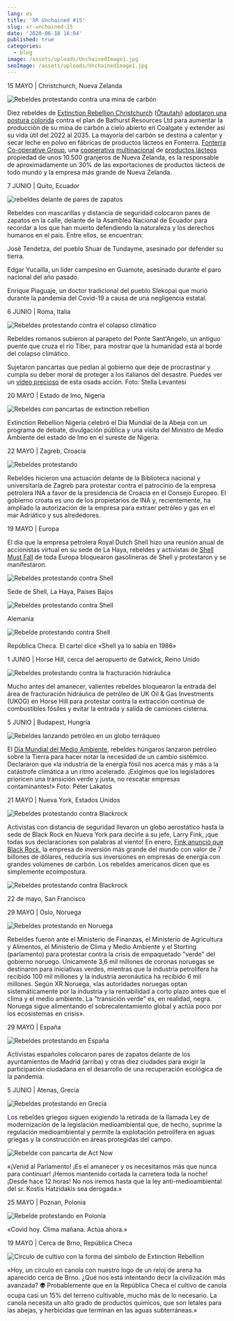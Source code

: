 ```yaml
---
lang: es
title: 'XR Unchained #15'
slug: xr-unchained-15
date: '2020-06-18 16:04'
published: true
categories:
  - blog
image: /assets/uploads/UnchainedImage1.jpg
seoImage: /assets/uploads/UnchainedImage1.jpg
---
```


15 MAYO | Christchurch, Nueva Zelanda

![Rebeldes protestando contra una mina de
carbón](/assets/uploads/UnchainedImage1.jpg)

Diez rebeldes de [Extinction Rebellion
Christchurch](https://www.facebook.com/XR.Chch/)
([Ōtautahi](https://www.facebook.com/XR.Chch/)) [adoptaron una postura
colorida](https://www.youtube.com/watch?v=RScq_9ekt5o&feature=youtu.be)
contra el plan de Bathurst Resources Ltd para aumentar la producción de su
mina de carbón a cielo abierto en Coalgate y extender así su vida útil del
2022 al 2035. La mayoría del carbón se destina a calentar y secar leche en
polvo en fábricas de productos lácteos en Fonterra. [Fonterra Co-operative
Group](https://es.wikipedia.org/wiki/Fonterra), una
[cooperativa](https://es.wikipedia.org/wiki/Cooperativa)
[multinacional](https://es.wikipedia.org/wiki/Multinacional) de [productos
lácteos](https://es.wikipedia.org/wiki/L%C3%A1cteo) propiedad de unos 10.500
granjeros de Nueva Zelanda, es la responsable de aproximadamente un 30% de
las exportaciones de productos lácteos de todo mundo y la empresa más grande
de Nueva Zelanda.

7 JUNIO | Quito, Ecuador

![rebeldes delante de pares de zapatos](/assets/uploads/UnchainedImage2.jpg)

Rebeldes con mascarillas y distancia de seguridad colocaron pares de zapatos
en la calle, delante de la Asamblea Nacional de Ecuador para recordar a los
que han muerto defendiendo la naturaleza y los derechos humanos en el
país. Entre ellos, se encuentran:

José Tendetza, del pueblo Shuar de Tundayme, asesinado por defender su
tierra.

Edgar Yucailla, un líder campesino en Guamote, asesinado durante el paro
nacional del año pasado.

Enrique Piaguaje, un doctor tradicional del pueblo SIekopai que murió
durante la pandemia del Covid-19 a causa de una negligencia estatal.

6 JUNIO | Roma, Italia

![Rebeldes protestando contra el colapso
climático](/assets/uploads/UnchainedImage3.jpg)

Rebeldes romanos subieron al parapeto del Ponte Sant'Angelo, un antiguo
puente que cruza el río Tíber, para mostrar que la humanidad está al borde
del colapso climático.

Sujetaron pancartas que pedían al gobierno que deje de procrastinar y cumpla
su deber moral de proteger a los italianos del desastre. Puedes ver un
[vídeo
precioso](https://www.facebook.com/ExtinctionRebellionRoma/videos/2324621394501185/)
de esta osada acción. Foto: Stella Levantesi

20 MAYO | Estado de Imo, Nigeria

![Rebeldes con pancartas de extinction
rebellion](/assets/uploads/UnchainedImage4.jpg)

Extinction Rebellion Nigeria celebró el Día Mundial de la Abeja con un
programa de debate, divulgación pública y una visita del Ministro de Medio
Ambiente del estado de Imo en el sureste de Nigeria.

22 MAYO | Zagreb, Croacia

![Rebeldes protestando](/assets/uploads/UnchainedImage5.jpg)

Rebeldes hicieron una actuación delante de la Biblioteca nacional y
universitaria de Zagreb para protestar contra el patrocinio de la empresa
petrolera INA a favor de la presidencia de Croacia en el Consejo Europeo. El
gobierno croata es uno de los propietarios de INA y, recientemente, ha
ampliado la autorización de la empresa para extraer petróleo y gas en el mar
Adriático y sus alrededores.

19 MAYO | Europa

El día que la empresa petrolera Royal Dutch Shell hizo una reunión anual de
accionistas virtual en su sede de La Haya, rebeldes y activistas de [Shell
Must Fall](https://www.facebook.com/shellmustfall/) de toda Europa
bloquearon gasolineras de Shell y protestaron y se manifestaron.

![Rebeldes protestando contra Shell](/assets/uploads/Unchained6.jpg)

Sede de Shell, La Haya, Países Bajos

![Rebeldes protestando contra Shell](/assets/uploads/UnchainedImage7.jpg)

Alemania

![Rebelde protestando contra Shell](/assets/uploads/Unchainedimage8.jpg)

República Checa. El cartel dice «Shell ya lo sabía en 1986»

1 JUNIO | Horse Hill, cerca del aeropuerto de Gatwick, Reino Unido

![Rebeldes protestando contra la fracturación
hidráulica](/assets/uploads/UnchainedImage9.jpg)

Mucho antes del amanecer, valientes rebeldes bloquearon la entrada del área
de fracturación hidráulica de petróleo de UK Oil & Gas Investments (UKOG) en
Horse Hill para protestar contra la extracción continua de combustibles
fósiles y evitar la entrada y salida de camiones cisterna.

5 JUNIO | Budapest, Hungría

![Rebeldes lanzando petróleo en un globo
terráqueo](/assets/uploads/Unchainedimage10.jpg)

El [Día Mundial del Medio
Ambiente](https://www.worldenvironmentday.global/es), rebeldes húngaros
lanzaron petróleo sobre la Tierra para hacer notar la necesidad de un cambio
sistémico. Declararon que «la industria de la energía fósil nos acerca más y
más a la catástrofe climática a un ritmo acelerado. ¡Exigimos que los
legisladores prioricen una transición verde y justa, no rescatar empresas
contaminantes!» Foto: Péter Lakatos

21 MAYO | Nueva York, Estados Unidos

![Rebeldes protestando contra
Blackrock](/assets/uploads/UnchainedImage11.jpg)

Activistas con distancia de seguridad llevaron un globo aerostático hasta la
sede de Black Rock en Nueva York para decirle a su jefe, Larry Fink, ¡que
todas sus declaraciones son palabras al viento! En enero, [Fink anunció que
Black
Rock](https://www.theguardian.com/environment/2020/jan/15/blackrock-climate-change-environment-divestment-coal),
la empresa de inversión más grande del mundo con valor de 7 billones de
dólares, reduciría sus inversiones en empresas de energía con grandes
volúmenes de carbón. Los rebeldes americanos dicen que es simplemente
ecoimpostura.

![Rebeldes protestando contra
Blackrock](/assets/uploads/UnchainedImage12.jpg)

22 de mayo, San Francisco

29 MAYO | Oslo, Noruega

![Rebeldes protestando en Noruega](/assets/uploads/UnchainedImage13.jpg)

Rebeldes fueron ante el Ministerio de Finanzas, el Ministerio de Agricultura
y Alimentos, el Ministerio de Clima y Medio Ambiente y el Storting
(parlamento) para protestar contra la crisis de empaquetado "verde" del
gobierno noruego. Únicamente 3,6 mil millones de coronas noruegas se
destinaron para iniciativas verdes, mientras que la industria petrolífera ha
recibido 100 mil millones y la industria aeronáutica ha recibido 6 mil
millones. Según XR Noruega, «las autoridades noruegas optan sistemáticamente
por la industria y la rentabilidad a corto plazo antes que el clima y el
medio ambiente. La "transición verde" es, en realidad, negra. Noruega sigue
alimentando el sobrecalentamiento global y actúa poco por los ecosistemas en
crisis».

29 MAYO | España

![Rebeldes protestando en España](/assets/uploads/UnchainedImage14.jpg)

Activistas españoles colocaron pares de zapatos delante de los ayuntamientos
de Madrid (arriba) y otras diez ciudades para exigir la participación
ciudadana en el desarrollo de una recuperación ecológica de la pandemia.

5 JUNIO | Atenas, Grecia

![Rebeldes protestando en Grecia](/assets/uploads/UnchainedImage15.jpg)

Los rebeldes griegos siguen exigiendo la retirada de la llamada Ley de
modernización de la legislación medioambiental que, de hecho, suprime la
regulación medioambiental y permite la explotación petrolífera en aguas
griegas y la construcción en áreas protegidas del campo.

![Rebelde con pancarta de Act Now](/assets/uploads/UnchainedImage16.jpg)

«¡Venid al Parlamento! ¡Es el amanecer y os necesitamos más que nunca para
continuar! ¡Hemos mantenido cortada la carretera toda la noche! ¡Desde hace
12 horas! No nos iremos hasta que la ley anti-medioambiental del sr. Kostis
Hatzidakis sea derogada.»

25 MAYO | Poznan, Polonia

![Rebelde protestando en Polonia](/assets/uploads/UnchainedImage17.jpg)

«Covid hoy. Clima mañana. Actúa ahora.»

19 MAYO | Cerca de Brno, República Checa

![Círculo de cultivo con la forma del símbolo de Extinction
Rebellion](/assets/uploads/UnchianedImage18.jpg)

«Hoy, un círculo en canola con nuestro logo de un reloj de arena ha
aparecido cerca de Brno. ¿Qué nos está intentando decir la civilización más
avanzada? 👽 Probablemente que en la República Checa el cultivo de canola
ocupa casi un 15% del terreno cultivable, mucho más de lo necesario. La
canola necesita un alto grado de productos químicos, que son letales para
las abejas, y herbicidas que terminan en las aguas subterráneas.»
